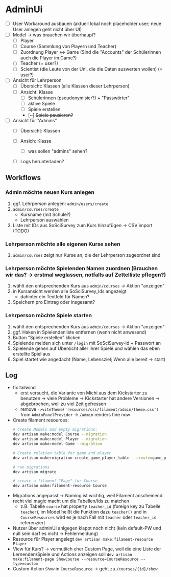 # AdminUi

- [ ] User Workaround ausbauen (aktuell lokal noch placeholder user; neue User anlegen geht nicht über UI)
- [ ] Model -> was brauchen wir überhaupt?
    - [ ] Player
    - [ ] Course (Sammlung von Playern und Teacher)
    - [ ] Zuordnung Player <-> Game (Sind die "Accounts" der Schülerinnen auch die Player im Game?)
    - [ ] Teacher (= user?)
    - [ ] Scientist (die Leute von der Uni, die die Daten auswerten wollen) (= user?)
- [ ] Ansicht für Lehrperson
    - [ ] Übersicht: Klassen (alle Klassen dieser Lehrperson)
    - [ ] Ansicht: Klasse
        - [ ] Schülerinnen (pseudonymisier?) + "Passwörter"
        - [ ] aktive Spiele
        - [ ] Spiele erstellen
        - [~] ~~Spiele pausieren?~~
- [ ] Ansicht für "Admins"
    - [ ] Übersicht: Klassen
    - [ ] Ansich: Klasse
        - [ ] was sollen "admins" sehen?
    - [ ] Logs herunterladen?


## Workflows

### Admin möchte neuen Kurs anlegen

1. ggf. Lehrperson anlegen: `admin/users/create`
2. `admin/courses/create`
    - Kursname (mit Schule?)
    - Lehrperson auswählen
3. Liste mit IDs aus SoSciSurvey zum Kurs hinzufügen -> CSV import (TODO)

### Lehrperson möchte alle eigenen Kurse sehen

1. `admin/courses` zeigt nur Kurse an, die der Lehrperson zugeordnet sind

### Lehrperson möchte Spielenden Namen zuordnen (Brauchen wir das? -> erstmal weglassen, notfalls auf Zettelliste pflegen?)

1. wählt den entsprechenden Kurs aus `admin/courses` -> Aktion "anzeigen"
2. in Kursansicht werden alle SoSciSurvey_Ids angezeigt
    - dahinter ein Textfeld für Namen?
3. Speichern pro Eintrag oder insgesamt?

### Lehrperson möchte Spiele starten

1. wählt den entsprechenden Kurs aus `admin/courses` -> Aktion "anzeigen"
2. ggf. Haken in Spielendenliste entfernen (wenn nicht anwesend)
3. Button "Spiele erstellen" klicken
4. Spielende melden sich unter `/login` mit SoSciSurvey-Id + Passwort an
5. Spielende gehen auf Übersicht aller ihrer Spiele und wählen das eben erstellte Spiel aus
6. Spiel startet wie angedacht (Name, Lebensziel; Wenn alle bereit -> start)


## Log

- fix tailwind
    - erst versucht, die Variante von Michi aus dem Kickstarter zu benutzen -> viele Probleme -> Kickstarter hat andere Versionen -> abgebrochen, weil zu viel Zeit gefressen
    - remove `->viteTheme('resources/css/filament/admin/theme.css')` from `AdminPanelProvider`
       -> `/admin` renders fine now
- Create filament resources:
    ```bash
    # Create Models and empty migrations:
    dev artisan make:model Course --migration
    dev artisan make:model Player --migration
    dev artisan make:model Game --migration

    # Create relation table for game and player
    dev artisan make:migration create_game_player_table --create=game_player

    # run migrations
    dev artisan migrate

    # create a filament "Page" for Course
    dev artisan make:filament-resource Course
    ```
- Migrations angepasst -> Naming ist wichtig, weil Filament anscheinend recht viel magic macht um die Tabellen/Ids zu matchen
    - z.B. Tabelle `course` hat property `teacher_id` (foreign key zu Tabelle `teacher`),
      im Model heißt die Funktion dazu `teacher()` und in `CourseResources` wird es je nach Fall mit `teacher` oder `teacher_id`
      referenziert
- Nutzer über adminUI anlgegen klappt noch nicht (kein default-PW und null sein darf es nicht -> Fehlermeldung)
- Resource für Player angelegt `dev artisan make:filament-resource Player`
- View für Kurs? -> vermutlich eher Custom Page, weil die eine Liste der Lernenden/Spiele und Actions anzeigen soll
  `dev artisan make:filament-page ShowCourse --resource=CourseResource --type=custom`
- Custom Action `Show` in `CourseResource` -> geht zu `/courses/{id}/show`

